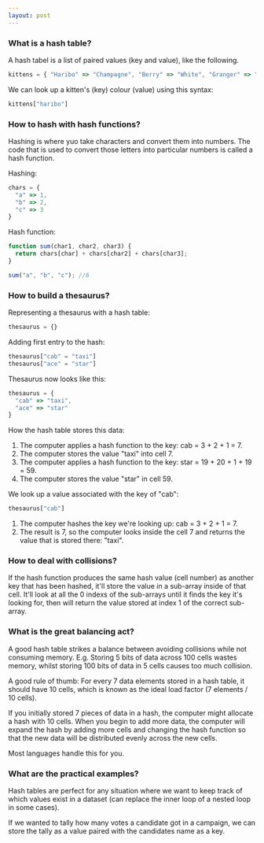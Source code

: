 ```yaml
---
layout: post
---
```


### What is a hash table?

A hash tabel is a list of paired values (key and value), like the following.

```jsx
kittens = { "Haribo" => "Champagne", "Berry" => "White", "Granger" => "White and fluffy", "Diamond" => "Tabby", "Mistique" => "Faded dark gray and ginger" }
```

We can look up a kitten's (key) colour (value) using this syntax:

```jsx
kittens["haribo"]
```

### How to hash with hash functions?

Hashing is where yuo take characters and convert them into numbers. The code that is used to convert those letters into particular numbers is called a hash function.

Hashing:

```jsx
chars = {
  "a" => 1,
  "b" => 2,
  "c" => 3
}
```

Hash function:

```jsx
function sum(char1, char2, char3) {
  return chars[char] + chars[char2] + chars[char3];
}

sum("a", "b", "c"); //6

```

### How to build a thesaurus?

Representing a thesaurus with a hash table:

```jsx
thesaurus = {}
```

Adding first entry to the hash:

```jsx
thesaurus["cab" = "taxi"]
thesaurus["ace" = "star"]
```

Thesaurus now looks like this:

```jsx
thesaurus = {
  "cab" => "taxi",
  "ace" => "star"
}
```

How the hash table stores this data:

1. The computer applies a hash function to the key: cab = 3 + 2 + 1 = 7.
2. The computer stores the value "taxi" into cell 7.
3. The computer applies a hash function to the key: star = 19 + 20 + 1 + 19 = 59.
4. The computer stores the value "star" in cell 59.

We look up a value associated with the key of "cab":

```jsx
thesaurus["cab"]
```

1. The computer hashes the key we're looking up: cab = 3 + 2 + 1 = 7.
2. The result is 7, so the computer looks inside the cell 7 and returns the value that is stored there: "taxi".

### How to deal with collisions?

If the hash function produces the same hash value (cell number) as another key that has been hashed, it'll store the value in a sub-array inside of that cell. It'll look at all the 0 indexs of the sub-arrays until it finds the key it's looking for, then will return the value stored at index 1 of the correct sub-array.

### What is the great balancing act?

A good hash table strikes a balance between avoiding collisions while not consuming memory. E.g. Storing 5 bits of data across 100 cells wastes memory, whilst storing 100 bits of data in 5 cells causes too much collision.

A good rule of thumb: For every 7 data elements stored in a hash table, it should have 10 cells, which is known as the ideal load factor (7 elements / 10 cells).

If you initially stored 7 pieces of data in a hash, the computer might allocate a hash with 10 cells. When you begin to add more data, the computer will expand the hash by adding more cells and changing the hash function so that the new data will be distributed evenly across the new cells.

Most languages handle this for you.

### What are the practical examples?

Hash tables are perfect for any situation where we want to keep track of which values exist in a dataset (can replace the inner loop of a nested loop in some cases).

If we wanted to tally how many votes a candidate got in a campaign, we can store the tally as a value paired with the candidates name as a key.
